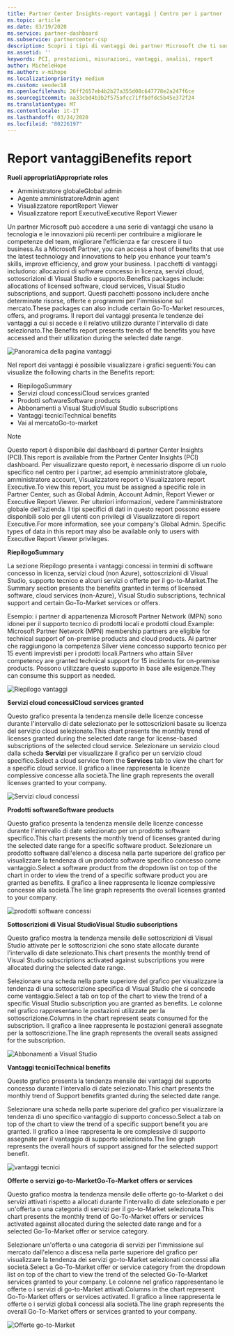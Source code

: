 ```yaml
---
title: Partner Center Insights-report vantaggi | Centro per i partner
ms.topic: article
ms.date: 03/19/2020
ms.service: partner-dashboard
ms.subservice: partnercenter-csp
description: Scopri i tipi di vantaggi dei partner Microsoft che ti sono stati concessi per favorire la crescita del tuo business, migliorare l'efficienza e migliorare le competenze del team.
ms.assetid: ''
keywords: PCI, prestazioni, misurazioni, vantaggi, analisi, report
author: MicheleHope
ms.author: v-mihope
ms.localizationpriority: medium
ms.custom: seodec18
ms.openlocfilehash: 26ff2657eb4b2b27a355d08c647778e2a247f6ce
ms.sourcegitcommit: aa33cbd4b3b2f575afcc71ffbdfdc5b45e372f24
ms.translationtype: MT
ms.contentlocale: it-IT
ms.lasthandoff: 03/24/2020
ms.locfileid: "80226197"
---
```

# <a name="benefits-report"></a><span data-ttu-id="7ee03-104">Report vantaggi</span><span class="sxs-lookup"><span data-stu-id="7ee03-104">Benefits report</span></span>

<span data-ttu-id="7ee03-105">**Ruoli appropriati**</span><span class="sxs-lookup"><span data-stu-id="7ee03-105">**Appropriate roles**</span></span>
- <span data-ttu-id="7ee03-106">Amministratore globale</span><span class="sxs-lookup"><span data-stu-id="7ee03-106">Global admin</span></span>
- <span data-ttu-id="7ee03-107">Agente amministratore</span><span class="sxs-lookup"><span data-stu-id="7ee03-107">Admin agent</span></span>
- <span data-ttu-id="7ee03-108">Visualizzatore report</span><span class="sxs-lookup"><span data-stu-id="7ee03-108">Report Viewer</span></span>
- <span data-ttu-id="7ee03-109">Visualizzatore report Executive</span><span class="sxs-lookup"><span data-stu-id="7ee03-109">Executive Report Viewer</span></span>

<span data-ttu-id="7ee03-110">Un partner Microsoft può accedere a una serie di vantaggi che usano la tecnologia e le innovazioni più recenti per contribuire a migliorare le competenze del team, migliorare l'efficienza e far crescere il tuo business.</span><span class="sxs-lookup"><span data-stu-id="7ee03-110">As a Microsoft Partner, you can access a host of benefits that use the latest technology and innovations to help you enhance your team's skills, improve efficiency, and grow your business.</span></span> <span data-ttu-id="7ee03-111">I pacchetti di vantaggi includono: allocazioni di software concesso in licenza, servizi cloud, sottoscrizioni di Visual Studio e supporto.</span><span class="sxs-lookup"><span data-stu-id="7ee03-111">Benefits packages include: allocations of licensed software, cloud services, Visual Studio subscriptions, and support.</span></span> <span data-ttu-id="7ee03-112">Questi pacchetti possono includere anche determinate risorse, offerte e programmi per l'immissione sul mercato.</span><span class="sxs-lookup"><span data-stu-id="7ee03-112">These packages can also include certain Go-To-Market resources, offers, and programs.</span></span> <span data-ttu-id="7ee03-113">Il report dei vantaggi presenta le tendenze dei vantaggi a cui si accede e il relativo utilizzo durante l'intervallo di date selezionato.</span><span class="sxs-lookup"><span data-stu-id="7ee03-113">The Benefits report presents trends of the benefits you have accessed and their utilization during the selected date range.</span></span>

![Panoramica della pagina vantaggi](images/pci/pci_benefits_intro_1.png)

<span data-ttu-id="7ee03-115">Nel report dei vantaggi è possibile visualizzare i grafici seguenti:</span><span class="sxs-lookup"><span data-stu-id="7ee03-115">You can visualize the following charts in the Benefits report:</span></span>

- <span data-ttu-id="7ee03-116">Riepilogo</span><span class="sxs-lookup"><span data-stu-id="7ee03-116">Summary</span></span>
- <span data-ttu-id="7ee03-117">Servizi cloud concessi</span><span class="sxs-lookup"><span data-stu-id="7ee03-117">Cloud services granted</span></span>
- <span data-ttu-id="7ee03-118">Prodotti software</span><span class="sxs-lookup"><span data-stu-id="7ee03-118">Software products</span></span>
- <span data-ttu-id="7ee03-119">Abbonamenti a Visual Studio</span><span class="sxs-lookup"><span data-stu-id="7ee03-119">Visual Studio subscriptions</span></span>
- <span data-ttu-id="7ee03-120">Vantaggi tecnici</span><span class="sxs-lookup"><span data-stu-id="7ee03-120">Technical benefits</span></span>
- <span data-ttu-id="7ee03-121">Vai al mercato</span><span class="sxs-lookup"><span data-stu-id="7ee03-121">Go-to-market</span></span>

 > [!NOTE]
 > <span data-ttu-id="7ee03-122">Questo report è disponibile dal dashboard di partner Center Insights (PCI).</span><span class="sxs-lookup"><span data-stu-id="7ee03-122">This report is available from the Partner Center Insights (PCI) dashboard.</span></span> <span data-ttu-id="7ee03-123">Per visualizzare questo report, è necessario disporre di un ruolo specifico nel centro per i partner, ad esempio amministratore globale, amministratore account, Visualizzatore report o Visualizzatore report Executive.</span><span class="sxs-lookup"><span data-stu-id="7ee03-123">To view this report, you must be assigned a specific role in Partner Center, such as Global Admin, Account Admin, Report Viewer or Executive Report Viewer.</span></span> <span data-ttu-id="7ee03-124">Per ulteriori informazioni, vedere l'amministratore globale dell'azienda. I tipi specifici di dati in questo report possono essere disponibili solo per gli utenti con privilegi di Visualizzatore di report Executive.</span><span class="sxs-lookup"><span data-stu-id="7ee03-124">For more information, see your company's Global Admin. Specific types of data in this report may also be available only to users with Executive Report Viewer privileges.</span></span>

<span data-ttu-id="7ee03-125">**Riepilogo**</span><span class="sxs-lookup"><span data-stu-id="7ee03-125">**Summary**</span></span>

<span data-ttu-id="7ee03-126">La sezione Riepilogo presenta i vantaggi concessi in termini di software concesso in licenza, servizi cloud (non Azure), sottoscrizioni di Visual Studio, supporto tecnico e alcuni servizi o offerte per il go-to-Market.</span><span class="sxs-lookup"><span data-stu-id="7ee03-126">The Summary section presents the benefits granted in terms of licensed software, cloud services (non-Azure), Visual Studio subscriptions, technical support and certain Go-To-Market services or offers.</span></span>

<span data-ttu-id="7ee03-127">Esempio: i partner di appartenenza Microsoft Partner Network (MPN) sono idonei per il supporto tecnico di prodotti locali e prodotti cloud.</span><span class="sxs-lookup"><span data-stu-id="7ee03-127">Example: Microsoft Partner Network (MPN) membership partners are eligible for technical support of on-premise products and cloud products.</span></span> <span data-ttu-id="7ee03-128">Ai partner che raggiungono la competenza Silver viene concesso supporto tecnico per 15 eventi imprevisti per i prodotti locali.</span><span class="sxs-lookup"><span data-stu-id="7ee03-128">Partners who attain Silver competency are granted technical support for 15 incidents for on-premise products.</span></span> <span data-ttu-id="7ee03-129">Possono utilizzare questo supporto in base alle esigenze.</span><span class="sxs-lookup"><span data-stu-id="7ee03-129">They can consume this support as needed.</span></span> 

![Riepilogo vantaggi](images/pci/pci_benefits_summary_2.png)

<span data-ttu-id="7ee03-131">**Servizi cloud concessi**</span><span class="sxs-lookup"><span data-stu-id="7ee03-131">**Cloud services granted**</span></span>

<span data-ttu-id="7ee03-132">Questo grafico presenta la tendenza mensile delle licenze concesse durante l'intervallo di date selezionato per le sottoscrizioni basate su licenza del servizio cloud selezionato.</span><span class="sxs-lookup"><span data-stu-id="7ee03-132">This chart presents the monthly trend of licenses granted during the selected date range for license-based subscriptions of the selected cloud service.</span></span>
<span data-ttu-id="7ee03-133">Selezionare un servizio cloud dalla scheda **Servizi** per visualizzare il grafico per un servizio cloud specifico.</span><span class="sxs-lookup"><span data-stu-id="7ee03-133">Select a cloud service from the **Services** tab to view the chart for a specific cloud service.</span></span> <span data-ttu-id="7ee03-134">Il grafico a linee rappresenta le licenze complessive concesse alla società.</span><span class="sxs-lookup"><span data-stu-id="7ee03-134">The line graph represents the overall licenses granted to your company.</span></span>

![Servizi cloud concessi](images/pci/pci_benefits_cloud_services_granted_3.png)

<span data-ttu-id="7ee03-136">**Prodotti software**</span><span class="sxs-lookup"><span data-stu-id="7ee03-136">**Software products**</span></span>

<span data-ttu-id="7ee03-137">Questo grafico presenta la tendenza mensile delle licenze concesse durante l'intervallo di date selezionato per un prodotto software specifico.</span><span class="sxs-lookup"><span data-stu-id="7ee03-137">This chart presents the monthly trend of licenses granted during the selected date range for a specific software product.</span></span> <span data-ttu-id="7ee03-138">Selezionare un prodotto software dall'elenco a discesa nella parte superiore del grafico per visualizzare la tendenza di un prodotto software specifico concesso come vantaggio.</span><span class="sxs-lookup"><span data-stu-id="7ee03-138">Select a software product from the dropdown list on top of the chart in order to view the trend of a specific software product you are granted as benefits.</span></span> <span data-ttu-id="7ee03-139">Il grafico a linee rappresenta le licenze complessive concesse alla società.</span><span class="sxs-lookup"><span data-stu-id="7ee03-139">The line graph represents the overall licenses granted to your company.</span></span>

![prodotti software concessi](images/pci/pci_benefits_software_products_granted_4.png)

<span data-ttu-id="7ee03-141">**Sottoscrizioni di Visual Studio**</span><span class="sxs-lookup"><span data-stu-id="7ee03-141">**Visual Studio subscriptions**</span></span>

<span data-ttu-id="7ee03-142">Questo grafico mostra la tendenza mensile delle sottoscrizioni di Visual Studio attivate per le sottoscrizioni che sono state allocate durante l'intervallo di date selezionato.</span><span class="sxs-lookup"><span data-stu-id="7ee03-142">This chart presents the monthly trend of Visual Studio subscriptions activated against subscriptions you were allocated during the selected date range.</span></span>

<span data-ttu-id="7ee03-143">Selezionare una scheda nella parte superiore del grafico per visualizzare la tendenza di una sottoscrizione specifica di Visual Studio che si concede come vantaggio.</span><span class="sxs-lookup"><span data-stu-id="7ee03-143">Select a tab on top of the chart to view the trend of a specific Visual Studio subscription you are granted as benefits.</span></span> <span data-ttu-id="7ee03-144">Le colonne nel grafico rappresentano le postazioni utilizzate per la sottoscrizione.</span><span class="sxs-lookup"><span data-stu-id="7ee03-144">Columns in the chart represent seats consumed for the subscription.</span></span> <span data-ttu-id="7ee03-145">Il grafico a linee rappresenta le postazioni generali assegnate per la sottoscrizione.</span><span class="sxs-lookup"><span data-stu-id="7ee03-145">The line graph represents the overall seats assigned for the subscription.</span></span>

![Abbonamenti a Visual Studio](images/pci/pci_benefits_visual_studio_subscriptions_5.png)

<span data-ttu-id="7ee03-147">**Vantaggi tecnici**</span><span class="sxs-lookup"><span data-stu-id="7ee03-147">**Technical benefits**</span></span>

<span data-ttu-id="7ee03-148">Questo grafico presenta la tendenza mensile dei vantaggi del supporto concesso durante l'intervallo di date selezionato.</span><span class="sxs-lookup"><span data-stu-id="7ee03-148">This chart presents the monthly trend of Support benefits granted during the selected date range.</span></span>

<span data-ttu-id="7ee03-149">Selezionare una scheda nella parte superiore del grafico per visualizzare la tendenza di uno specifico vantaggio di supporto concesso.</span><span class="sxs-lookup"><span data-stu-id="7ee03-149">Select a tab on top of the chart to view the trend of a specific support benefit you are granted.</span></span> <span data-ttu-id="7ee03-150">Il grafico a linee rappresenta le ore complessive di supporto assegnate per il vantaggio di supporto selezionato.</span><span class="sxs-lookup"><span data-stu-id="7ee03-150">The line graph represents the overall hours of support assigned for the selected support benefit.</span></span>

![vantaggi tecnici](images/pci/pci_benefits_technical_benefits_6.png)

<span data-ttu-id="7ee03-152">**Offerte o servizi go-to-Market**</span><span class="sxs-lookup"><span data-stu-id="7ee03-152">**Go-To-Market offers or services**</span></span>

<span data-ttu-id="7ee03-153">Questo grafico mostra la tendenza mensile delle offerte go-to-Market o dei servizi attivati rispetto a allocati durante l'intervallo di date selezionato e per un'offerta o una categoria di servizi per il go-to-Market selezionata.</span><span class="sxs-lookup"><span data-stu-id="7ee03-153">This chart presents the monthly trend of Go-To-Market offers or services activated against allocated during the selected date range and for a selected Go-To-Market offer or service category.</span></span>

<span data-ttu-id="7ee03-154">Selezionare un'offerta o una categoria di servizi per l'immissione sul mercato dall'elenco a discesa nella parte superiore del grafico per visualizzare la tendenza dei servizi go-to-Market selezionati concessi alla società.</span><span class="sxs-lookup"><span data-stu-id="7ee03-154">Select a Go-To-Market offer or service category from the dropdown list on top of the chart to view the trend of the selected Go-To-Market services granted to your company.</span></span> <span data-ttu-id="7ee03-155">Le colonne nel grafico rappresentano le offerte o i servizi di go-to-Market attivati.</span><span class="sxs-lookup"><span data-stu-id="7ee03-155">Columns in the chart represent Go-To-Market offers or services activated.</span></span> <span data-ttu-id="7ee03-156">Il grafico a linee rappresenta le offerte o i servizi globali concessi alla società.</span><span class="sxs-lookup"><span data-stu-id="7ee03-156">The line graph represents the overall Go-To-Market offers or services granted to your company.</span></span>

![Offerte go-to-Market](images/pci/pci_benefits_go_to_market_7.png)
